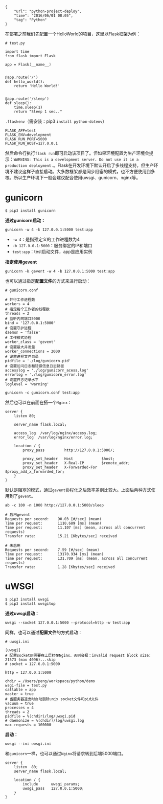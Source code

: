 ```
{
    "url": "python-project-deploy",
    "time": "2016/06/01 00:05",
    "tag": "Python"
}
```

在部署之前我们先配置一个HelloWorld的项目，这里以Flask框架为例：

```
# test.py

import time
from flask import Flask

app = Flask(__name__)


@app.route('/')
def hello_world():
    return 'Hello World!'


@app.route('/sleep')
def sleep():
    time.sleep(1)
    return "Sleep 1 sec.."
```

`.flaskenv`（需安装：pip3 `install python-dotenv`）

```
FLASK_APP=test
FLASK_ENV=development
FLASK_RUN_PORT=5000
FLASK_RUN_HOST=127.0.0.1
```

然后命令行执行`flask run`即可启动该项目了。但如果环境配置为生产环境会提示：`WARNING: This is a development server. Do not use it in a production deployment.`。Flask在开发环境下默认开启了多线程支持，但生产环境不建议这样子直接启动。大多数框架都是同步阻塞的模式，也不方便使用到多核。所以生产环境下一般会建议配合使用uwsgi、gunicorn、nginx等。


# gunicorn

```
$ pip3 install gunicorn
```

**通过gunicorn启动：**

`gunicorn -w 4 -b 127.0.0.1:5000 test:app`

- `-w 4`：是指预定义的工作进程数为4
- `-b 127.0.0.1:5000`：服务绑定的IP和端口
- `test:app`：test启动文件，app是应用实例

**指定使用gevent**

`gunicorn -k gevent -w 4 -b 127.0.0.1:5000 test:app`

也可以通过指定**配置文件**的方式来进行启动：

```
# gunicorn.conf

# 并行工作进程数
workers = 4
# 指定每个工作者的线程数
threads = 2
# 监听内网端口5000
bind = '127.0.0.1:5000'
# 设置守护进程
daemon = 'false'
# 工作模式协程
worker_class = 'gevent'
# 设置最大并发量
worker_connections = 2000
# 设置进程文件目录
pidfile = './log/gunicorn.pid'
# 设置访问日志和错误信息日志路径
accesslog = './log/gunicorn_acess.log'
errorlog = './log/gunicorn_error.log'
# 设置日志记录水平
loglevel = 'warning'
```

`gunicorn -c gunicorn.conf test:app`

然后也可以在前面在搭一个`Nginx`：

```
server {
    listen 80;

    server_name flask.local;

    access_log  /var/log/nginx/access.log;
    error_log  /var/log/nginx/error.log;

    location / {
        proxy_pass         http://127.0.0.1:5000/;

        proxy_set_header   Host             $host;
        proxy_set_header   X-Real-IP        $remote_addr;
        proxy_set_header   X-Forwarded-For  $proxy_add_x_forwarded_for;
    }
}
```

默认是阻塞的模式，通过`gevent`协程化之后效率差别比较大。上面后两种方式使用到了`gevent`。

```
ab -c 100 -n 1000 http://127.0.0.1:5000/sleep

# 启用gevent
Requests per second:    90.03 [#/sec] (mean)
Time per request:       1110.689 [ms] (mean)
Time per request:       11.107 [ms] (mean, across all concurrent requests)
Transfer rate:          15.21 [Kbytes/sec] received

# 未启用
Requests per second:    7.59 [#/sec] (mean)
Time per request:       13170.934 [ms] (mean)
Time per request:       131.709 [ms] (mean, across all concurrent requests)
Transfer rate:          1.28 [Kbytes/sec] received
```

# uWSGI

```
$ pip3 install uwsgi
$ pip3 install uwsgitop
```

**通过uwsgi启动：**

`uwsgi --socket 127.0.0.1:5000 --protocol=http -w test:app`

同样，也可以通过**配置文件**的方式启动：

```
# uwsgi.ini

[uwsgi]
# 配置socket则需要在上层挂在Nginx，否则会报：invalid request block size: 21573 (max 4096)...skip
# socket = 127.0.0.1:5000

http = 127.0.0.1:5000

chdir = /Users/peng/workspace/python/demo
wsgi-file = test.py
callable = app
master = true
# 当服务器退出时自动删除unix socket文件和pid文件
vacuum = true
processes = 4
threads = 2
pidfile = %(chdir)/log/uwsgi.pid
# daemonize = %(chdir)/log/uwsgi.log
max-requests = 100000
```

**启动：**

`uwsgi --ini uwsgi.ini`

和`gunicorn`一样，也可以通过`Nginx`将请求转到后端5000端口。

```
server {
    listen  80;
    server_name flask.local;

    location / {
        include      uwsgi_params;
        uwsgi_pass   127.0.0.1:5000;
    }
}
```